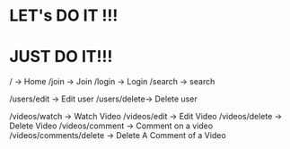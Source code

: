 # LET's DO IT !!!

# JUST DO IT!!!

/ -> Home
/join -> Join
/login -> Login
/search -> search

/users/edit -> Edit user
/users/delete-> Delete user

/videos/watch -> Watch Video
/videos/edit -> Edit Video
/videos/delete -> Delete Video
/videos/comment -> Comment on a video
/videos/comments/delete -> Delete A Comment of a Video
